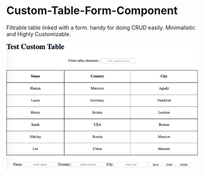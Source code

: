 # Custom-Table-Form-Component
Filtrable table linked with a form. handy for doing CRUD easily. Minimalistic and Highly Customizable.

![Alt snapshot](snapshot.png)
